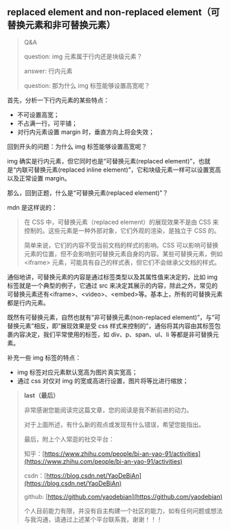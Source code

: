 ## replaced element and non-replaced element（可替换元素和非可替换元素）

> Q&A
>
> question: img 元素属于行内还是块级元素？
>
> answer: 行内元素
>
> question: 那为什么 img 标签能够设置高宽呢？

首先，分析一下行内元素的某些特点：

- 不可设置高宽；
- 不占满一行，可平铺；
- 对行内元素设置 margin 时，垂直方向上将会失效；

回到开头的问题：为什么 img 标签能够设置高宽呢？

img 确实是行内元素，但它同时也是“可替换元素(replaced element)”，也就是“内联可替换元素(replaced inline element)”，它和块级元素一样可以设置宽高以及正常设置 margin。

那么，回到正题，什么是“可替换元素(replaced element)”？

mdn 是这样说的：

> 在 CSS 中，可替换元素（replaced element）的展现效果不是由 CSS 来控制的。这些元素是一种外部对象，它们外观的渲染，是独立于 CSS 的。
>
> 简单来说，它们的内容不受当前文档的样式的影响。CSS 可以影响可替换元素的位置，但不会影响到可替换元素自身的内容。某些可替换元素，例如
> \<iframe\> 元素，可能具有自己的样式表，但它们不会继承父文档的样式。

通俗地讲，可替换元素的内容是通过标签类型以及其属性值来决定的，比如 img 标签就是一个典型的例子，它通过 src 来决定其展示的内容，除此之外，常见的可替换元素还有\<iframe\>、\<video\>、\<embed\>等。基本上，所有的可替换元素都是行内元素。

既然有可替换元素，自然也就有“非可替换元素(non-replaced element)”，与“可替换元素”相反，即“展现效果是受 css 样式来控制的”，通俗将其内容由其标签包裹内容决定，我们平常使用的标签，如 div、p、span、ul、li 等都是非可替换元素。

补充一些 img 标签的特点：

- img 标签对应元素默认宽高为图片真实宽高；
- 通过 css 对仅对 img 的宽或高进行设置，图片将等比进行缩放；

> **last（最后）**
>
> 非常感谢您能阅读完这篇文章，您的阅读是我不断前进的动力。
>
> 对于上面所述，有什么新的观点或发现有什么错误，希望您能指出。
>
> 最后，附上个人常逛的社交平台：
>
> 知乎：[https://www.zhihu.com/people/bi-an-yao-91/activities](https://www.zhihu.com/people/bi-an-yao-91/activities)
>
> csdn：[https://blog.csdn.net/YaoDeBiAn](https://blog.csdn.net/YaoDeBiAn)
>
> github: [https://github.com/yaodebian](https://github.com/yaodebian)
>
> 个人目前能力有限，并没有自主构建一个社区的能力，如有任何问题或想法与我沟通，请通过上述某个平台联系我，谢谢！！！
